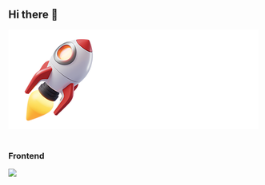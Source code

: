 ## Hi there 👋


<div>
  <img src="./mytech.png" />
  <br>
  <br>
  <div>
      <h3>Frontend</h3>
    <img src="https://skillicons.dev/icons?i=html,css,js" />

  </div>

</div>
